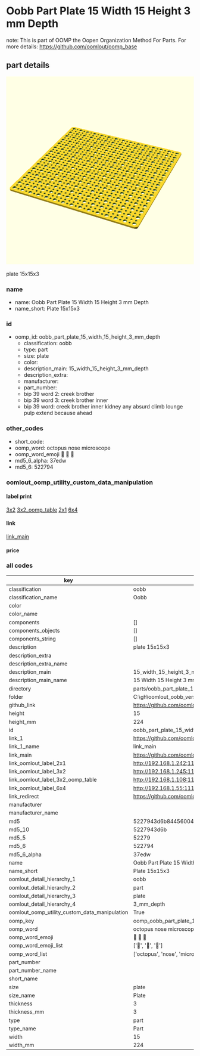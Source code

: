 # Oobb Part Plate 15 Width 15 Height 3 mm Depth  

note: This is part of OOMP the Oopen Organization Method For Parts. For more details: https://github.com/oomlout/oomp_base

##  part details
  

[![](3dpr.png)](3dpr.png)

plate 15x15x3



### name
* name: Oobb Part Plate 15 Width 15 Height 3 mm Depth
* name_short: Plate 15x15x3 
### id
* oomp_id: oobb_part_plate_15_width_15_height_3_mm_depth
  * classification: oobb
  * type: part
  * size: plate
  * color: 
  * description_main: 15_width_15_height_3_mm_depth
  * description_extra: 
  * manufacturer: 
  * part_number: 
  * bip 39 word 2: creek brother
  * bip 39 word 3: creek brother inner
  * bip 39 word: creek brother inner kidney any absurd climb lounge pulp extend because ahead

### other_codes
* short_code: 
* oomp_word: octopus nose microscope
* oomp_word_emoji :octopus: :nose: :microscope:
* md5_6_alpha: 37edw
* md5_6: 522794






### oomlout_oomp_utility_custom_data_manipulation
#### label print
[3x2](http://192.168.1.245:1112/?label=oomp%2037edw)
[3x2_oomp_table](http://192.168.1.108:1112/?label=oomp%2037edw)
[2x1](http://192.168.1.242:1112/?label=oomp%2037edw)
[6x4](http://192.168.1.55:1112/?label=oomp%2037edw)    

#### link

[link_main](https://github.com/oomlout/oomlout_oobb_version_4_generated_parts/tree/main/navigation_oomp/oobb/part/plate/15_width_15_height_3_mm_depth/part)                              

#### price







### all codes 
| key | value |  
| --- | --- |  
| classification | oobb |  
| classification_name | Oobb |  
| color |  |  
| color_name |  |  
| components | [] |  
| components_objects | [] |  
| components_string | [] |  
| description | plate 15x15x3 |  
| description_extra |  |  
| description_extra_name |  |  
| description_main | 15_width_15_height_3_mm_depth |  
| description_main_name | 15 Width 15 Height 3 mm Depth |  
| directory | parts/oobb_part_plate_15_width_15_height_3_mm_depth |  
| folder | C:\gh\oomlout_oobb_version_4_generated_parts\parts\oobb_part_plate_15_width_15_height_3_mm_depth |  
| github_link | https://github.com/oomlout/oomlout_oomp_part_src/tree/main/parts/oobb_part_plate_15_width_15_height_3_mm_depth |  
| height | 15 |  
| height_mm | 224 |  
| id | oobb_part_plate_15_width_15_height_3_mm_depth |  
| link_1 | https://github.com/oomlout/oomlout_oobb_version_4_generated_parts/tree/main/navigation_oomp/oobb/part/plate/15_width_15_height_3_mm_depth/part |  
| link_1_name | link_main |  
| link_main | https://github.com/oomlout/oomlout_oobb_version_4_generated_parts/tree/main/navigation_oomp/oobb/part/plate/15_width_15_height_3_mm_depth/part |  
| link_oomlout_label_2x1 | http://192.168.1.242:1112/?label=oomp%2037edw |  
| link_oomlout_label_3x2 | http://192.168.1.245:1112/?label=oomp%2037edw |  
| link_oomlout_label_3x2_oomp_table | http://192.168.1.108:1112/?label=oomp%2037edw |  
| link_oomlout_label_6x4 | http://192.168.1.55:1112/?label=oomp%2037edw |  
| link_redirect | https://github.com/oomlout/oomlout_oobb_version_4_generated_parts/tree/main/parts/oobb_plate_15_15_03 |  
| manufacturer |  |  
| manufacturer_name |  |  
| md5 | 5227943d6b844560040517a6e8c73999 |  
| md5_10 | 5227943d6b |  
| md5_5 | 52279 |  
| md5_6 | 522794 |  
| md5_6_alpha | 37edw |  
| name | Oobb Part Plate 15 Width 15 Height 3 mm Depth |  
| name_short | Plate 15x15x3  |  
| oomlout_detail_hierarchy_1 | oobb |  
| oomlout_detail_hierarchy_2 | part |  
| oomlout_detail_hierarchy_3 | plate |  
| oomlout_detail_hierarchy_4 | 3_mm_depth |  
| oomlout_oomp_utility_custom_data_manipulation | True |  
| oomp_key | oomp_oobb_part_plate_15_width_15_height_3_mm_depth |  
| oomp_word | octopus nose microscope |  
| oomp_word_emoji | :octopus: :nose: :microscope: |  
| oomp_word_emoji_list | [':octopus:', ':nose:', ':microscope:'] |  
| oomp_word_list | ['octopus', 'nose', 'microscope'] |  
| part_number |  |  
| part_number_name |  |  
| short_name |  |  
| size | plate |  
| size_name | Plate |  
| thickness | 3 |  
| thickness_mm | 3 |  
| type | part |  
| type_name | Part |  
| width | 15 |  
| width_mm | 224 |  
